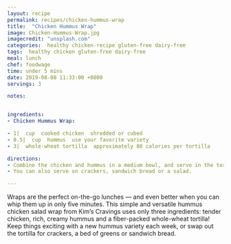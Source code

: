 ```yaml
---
layout: recipe
permalink: recipes/chicken-hummus-wrap
title:  "Chicken Hummus Wrap"
image: Chicken-Hummus-Wrap.jpg
imagecredit: "unsplash.com"
categories:  healthy chicken-recipe gluten-free dairy-free
tags:  healthy chicken gluten-free dairy-free
meal: lunch
chef: foodwage
time: under 5 mins
date: 2019-08-08 11:33:00 +0800
servings: 3

notes:


ingredients:
- Chicken Hummus Wrap:

- 1|  cup  cooked chicken  shredded or cubed
- 0.5|  cup  hummus  use your favorite variety
- 3|  whole-wheat tortilla  approximately 80 calories per tortilla

directions:
- Combine the chicken and hummus in a medium bowl, and serve in the tortilla.
- You can also serve on crackers, sandwich bread or a salad.

---
```


Wraps are the perfect on-the-go lunches — and even better when you can whip them up in only five minutes. This simple and versatile hummus chicken salad wrap from Kim’s Cravings uses only three ingredients: tender chicken, rich, creamy hummus and a fiber-packed whole-wheat tortilla! Keep things exciting with a new hummus variety each week, or swap out the tortilla for crackers, a bed of greens or sandwich bread.